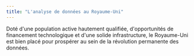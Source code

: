 ```yaml
---
title: "L'analyse de données au Royaume-Uni"
---
```

Doté d'une population active hautement qualifiée, d'opportunités de financement technologique et d'une solide infrastructure, le Royaume-Uni est bien placé pour prospérer au sein de la révolution permanente des données.
